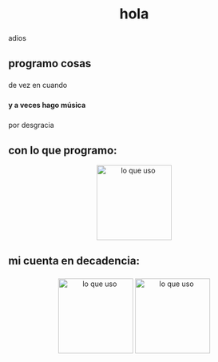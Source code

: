 <h1 align="center">hola</h1>

###

<p align="left">adios</p>

###

<h2 align="left">programo cosas</h2>

###

<p align="left">de vez en cuando</p>

###

<h4 align="left">y a veces hago música</h4>

###

<p align="left">por desgracia</p>

###
<h2 align="left">con lo que programo:</h2>

<div align="center">
  <img src="https://github-readme-stats.vercel.app/api/top-langs/?username=MaurisioDTS&theme=dark&show_icons=true&hide_border=true&layout=compact" height="150" alt="lo que uso"  />
</div>

###

<h2 align="left">mi cuenta en decadencia:</h2>

###

<div align="center">
  <img src="https://github-readme-stats.vercel.app/api?username=MaurisioDTS&theme=dark&show_icons=true&hide_border=true&count_private=true" height="150" alt="lo que uso"  />
  <img src="https://github-readme-streak-stats.herokuapp.com/?user=MaurisioDTS&theme=dark&hide_border=true" height="150" alt="lo que uso"  />
</div>

###
